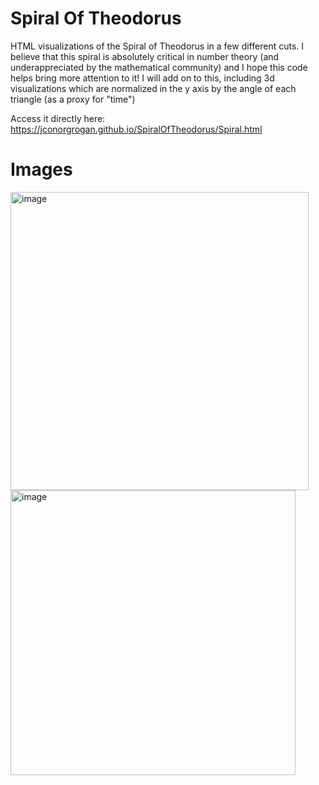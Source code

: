 # Spiral Of Theodorus

HTML visualizations of the Spiral of Theodorus in a few different cuts. I believe that this spiral is absolutely critical in number theory (and underappreciated by the mathematical community) and I hope this code helps bring more attention to it! I will add on to this, including 3d visualizations which are normalized in the y axis by the angle of each triangle (as a proxy for "time") 

Access it directly here: https://jconorgrogan.github.io/SpiralOfTheodorus/Spiral.html


# Images 
<img width="477" alt="image" src="https://github.com/jconorgrogan/SpiralOfTheodorus/assets/130090573/44aa2a58-0d32-445d-a9fd-79be55415790">
<img width="456" alt="image" src="https://github.com/jconorgrogan/SpiralOfTheodorus/assets/130090573/8aa3bc0c-c650-4248-adf8-2047c2e918ae">
